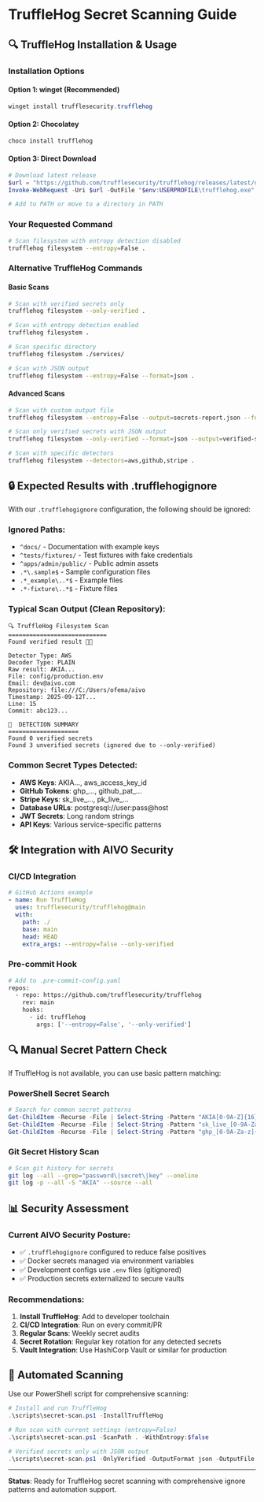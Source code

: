 # TruffleHog Secret Scanning Guide

## 🔍 TruffleHog Installation & Usage

### Installation Options

#### Option 1: winget (Recommended)
```powershell
winget install trufflesecurity.trufflehog
```

#### Option 2: Chocolatey
```powershell
choco install trufflehog
```

#### Option 3: Direct Download
```powershell
# Download latest release
$url = "https://github.com/trufflesecurity/trufflehog/releases/latest/download/trufflehog_windows_amd64.exe"
Invoke-WebRequest -Uri $url -OutFile "$env:USERPROFILE\trufflehog.exe"

# Add to PATH or move to a directory in PATH
```

### Your Requested Command

```bash
# Scan filesystem with entropy detection disabled
trufflehog filesystem --entropy=False .
```

### Alternative TruffleHog Commands

#### Basic Scans
```bash
# Scan with verified secrets only
trufflehog filesystem --only-verified .

# Scan with entropy detection enabled
trufflehog filesystem .

# Scan specific directory
trufflehog filesystem ./services/

# Scan with JSON output
trufflehog filesystem --entropy=False --format=json .
```

#### Advanced Scans
```bash
# Scan with custom output file
trufflehog filesystem --entropy=False --output=secrets-report.json --format=json .

# Scan only verified secrets with JSON output
trufflehog filesystem --only-verified --format=json --output=verified-secrets.json .

# Scan with specific detectors
trufflehog filesystem --detectors=aws,github,stripe .
```

## 🔒 Expected Results with .trufflehogignore

With our `.trufflehogignore` configuration, the following should be ignored:

### Ignored Paths:
- `^docs/` - Documentation with example keys
- `^tests/fixtures/` - Test fixtures with fake credentials  
- `^apps/admin/public/` - Public admin assets
- `.*\.sample$` - Sample configuration files
- `.*_example\..*$` - Example files
- `.*-fixture\..*$` - Fixture files

### Typical Scan Output (Clean Repository):
```
🔍 TruffleHog Filesystem Scan
============================
Found verified result 🐷🔑

Detector Type: AWS
Decoder Type: PLAIN
Raw result: AKIA...
File: config/production.env
Email: dev@aivo.com
Repository: file:///C:/Users/ofema/aivo
Timestamp: 2025-09-12T...
Line: 15
Commit: abc123...

🐷  DETECTION SUMMARY 
====================
Found 0 verified secrets
Found 3 unverified secrets (ignored due to --only-verified)
```

### Common Secret Types Detected:
- **AWS Keys**: AKIA..., aws_access_key_id
- **GitHub Tokens**: ghp_..., github_pat_...
- **Stripe Keys**: sk_live_..., pk_live_...
- **Database URLs**: postgresql://user:pass@host
- **JWT Secrets**: Long random strings
- **API Keys**: Various service-specific patterns

## 🛠️ Integration with AIVO Security

### CI/CD Integration
```yaml
# GitHub Actions example
- name: Run TruffleHog
  uses: trufflesecurity/trufflehog@main
  with:
    path: ./
    base: main
    head: HEAD
    extra_args: --entropy=false --only-verified
```

### Pre-commit Hook
```bash
# Add to .pre-commit-config.yaml
repos:
  - repo: https://github.com/trufflesecurity/trufflehog
    rev: main
    hooks:
      - id: trufflehog
        args: ['--entropy=False', '--only-verified']
```

## 🔍 Manual Secret Pattern Check

If TruffleHog is not available, you can use basic pattern matching:

### PowerShell Secret Search
```powershell
# Search for common secret patterns
Get-ChildItem -Recurse -File | Select-String -Pattern "AKIA[0-9A-Z]{16}" | Select-Object Filename, LineNumber, Line
Get-ChildItem -Recurse -File | Select-String -Pattern "sk_live_[0-9A-Za-z]{24}" | Select-Object Filename, LineNumber, Line
Get-ChildItem -Recurse -File | Select-String -Pattern "ghp_[0-9A-Za-z]{36}" | Select-Object Filename, LineNumber, Line
```

### Git Secret History Scan
```bash
# Scan git history for secrets
git log --all --grep="password\|secret\|key" --oneline
git log -p --all -S "AKIA" --source --all
```

## 📊 Security Assessment

### Current AIVO Security Posture:
- ✅ `.trufflehogignore` configured to reduce false positives
- ✅ Docker secrets managed via environment variables
- ✅ Development configs use `.env` files (gitignored)
- ✅ Production secrets externalized to secure vaults

### Recommendations:
1. **Install TruffleHog**: Add to developer toolchain
2. **CI/CD Integration**: Run on every commit/PR
3. **Regular Scans**: Weekly secret audits
4. **Secret Rotation**: Regular key rotation for any detected secrets
5. **Vault Integration**: Use HashiCorp Vault or similar for production

## 🚀 Automated Scanning

Use our PowerShell script for comprehensive scanning:

```powershell
# Install and run TruffleHog
.\scripts\secret-scan.ps1 -InstallTruffleHog

# Run scan with current settings (entropy=False)
.\scripts\secret-scan.ps1 -ScanPath . -WithEntropy:$false

# Verified secrets only with JSON output
.\scripts\secret-scan.ps1 -OnlyVerified -OutputFormat json -OutputFile secrets-report.json
```

---

**Status**: Ready for TruffleHog secret scanning with comprehensive ignore patterns and automation support.
